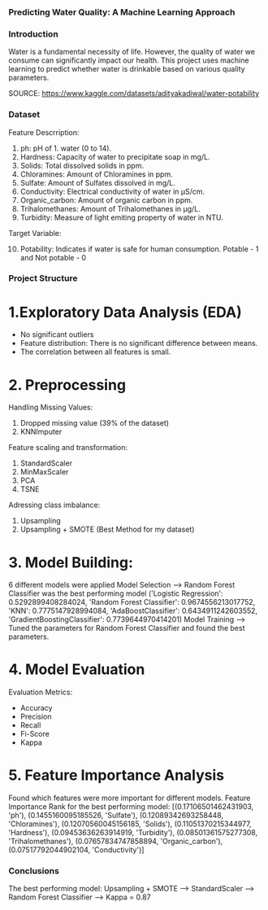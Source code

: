 ### Predicting Water Quality: A Machine Learning Approach

### Introduction
Water is a fundamental necessity of life. However, the quality of water we consume can significantly impact our health. This project uses machine learning to predict whether water is drinkable based on various quality parameters.

SOURCE: https://www.kaggle.com/datasets/adityakadiwal/water-potability

### Dataset 
Feature Descrription:

1. ph: pH of 1. water (0 to 14).
2. Hardness: Capacity of water to precipitate soap in mg/L.
3. Solids: Total dissolved solids in ppm.
4. Chloramines: Amount of Chloramines in ppm.
5. Sulfate: Amount of Sulfates dissolved in mg/L.
6. Conductivity: Electrical conductivity of water in μS/cm.
7. Organic_carbon: Amount of organic carbon in ppm.
8. Trihalomethanes: Amount of Trihalomethanes in μg/L.
9. Turbidity: Measure of light emiting property of water in NTU.

Target Variable:

10. Potability: Indicates if water is safe for human consumption. Potable - 1 and Not potable - 0

### Project Structure

# 1.Exploratory Data Analysis (EDA)
- No significant outliers
- Feature distribution: There is no significant difference between means.
- The correlation between all features is small.

# 2. Preprocessing
Handling Missing Values:
1. Dropped missing value (39% of the dataset)
2. KNNImputer

Feature scaling and transformation:
1. StandardScaler
2. MinMaxScaler
3. PCA
4. TSNE

Adressing class imbalance:
1. Upsampling
2. Upsampling + SMOTE (Best Method for my dataset)

# 3. Model Building:
6 different models were applied
Model Selection --> Random Forest Classifier was the best performing model
('Logistic Regression': 0.5292899408284024, 
 'Random Forest Classifier': 0.9674556213017752,
 'KNN': 0.7775147928994084, 
 'AdaBoostClassifier': 0.6434911242603552, 
 'GradientBoostingClassifier': 0.7739644970414201)
Model Training --> Tuned the parameters for Random Forest Classifier and found the best parameters.

# 4. Model Evaluation
Evaluation Metrics:
- Accuracy
- Precision
- Recall
- Fi-Score
- Kappa

# 5. Feature Importance Analysis
Found which features were more important for different models.
Feature Importance Rank for the best performing model:
[(0.17106501462431903, 'ph'),
 (0.1455160095185526, 'Sulfate'),
 (0.12089342693258448, 'Chloramines'),
 (0.12070560045156185, 'Solids'),
 (0.11051370215344977, 'Hardness'),
 (0.09453636263914919, 'Turbidity'),
 (0.08501361575277308, 'Trihalomethanes'),
 (0.07657834747858894, 'Organic_carbon'),
 (0.07517792044902104, 'Conductivity')]
 
### Conclusions
The best performing model:
Upsampling + SMOTE --> StandardScaler --> Random Forest Classifier --> Kappa = 0.87
